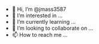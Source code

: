 - 👋 Hi, I’m @jmass3587
- 👀 I’m interested in ...
- 🌱 I’m currently learning ...
- 💞️ I’m looking to collaborate on ...
- 📫 How to reach me ...

<!---
jmass3587/jmass3587 is a ✨ special ✨ repository because its `README.md` (this file) appears on your GitHub profile.
You can click the Preview link to take a look at your changes.
-ass-->
